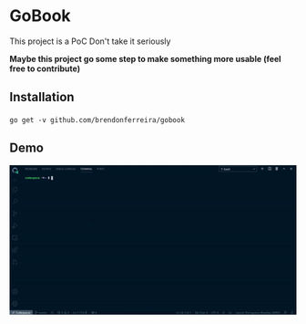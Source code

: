 # GoBook
This project is a PoC
Don't take it seriously

**Maybe this project go some step to make something more usable (feel free to contribute)**

## Installation
`go get -v github.com/brendonferreira/gobook` 

## Demo
![go book](demo.gif)